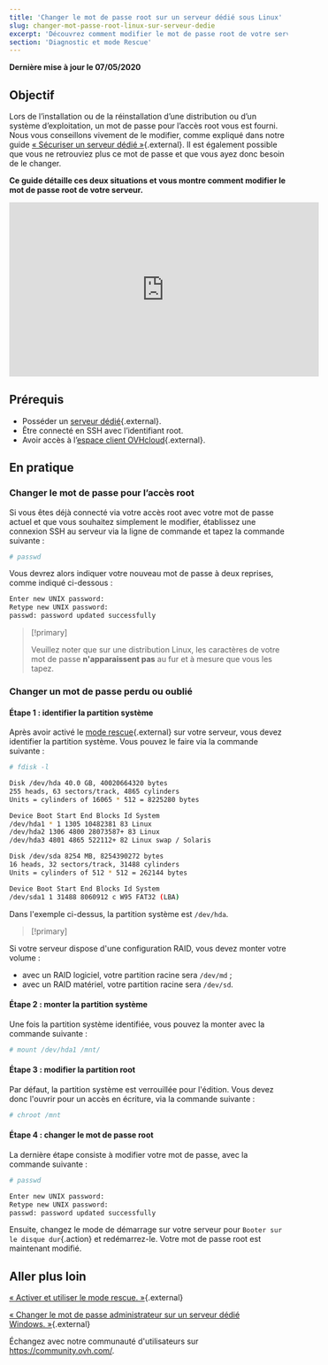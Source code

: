 ```yaml
---
title: 'Changer le mot de passe root sur un serveur dédié sous Linux'
slug: changer-mot-passe-root-linux-sur-serveur-dedie
excerpt: 'Découvrez comment modifier le mot de passe root de votre serveur, pour des raisons de sécurité ou suite à un oubli'
section: 'Diagnostic et mode Rescue'
---
```


**Dernière mise à jour le 07/05/2020**

## Objectif

Lors de l’installation ou de la réinstallation d’une distribution ou d’un système d’exploitation, un mot de passe pour l’accès root vous est fourni. Nous vous conseillons vivement de le modifier, comme expliqué dans notre guide [« Sécuriser un serveur dédié »](../securiser-un-serveur-dedie/){.external}. Il est également possible que vous ne retrouviez plus ce mot de passe et que vous ayez donc besoin de le changer.

**Ce guide détaille ces deux situations et vous montre comment modifier le mot de passe root de votre serveur.**

<iframe width="560" height="315" src="https://www.youtube.com/embed/gi7JqUvcEt0" frameborder="0" allow="accelerometer; autoplay; encrypted-media; gyroscope; picture-in-picture" allowfullscreen></iframe>

## Prérequis

* Posséder un [serveur dédié](https://www.ovh.com/fr/serveurs_dedies/){.external}.
* Être connecté en SSH avec l’identifiant root.
* Avoir accès à l’[espace client OVHcloud](https://www.ovh.com/auth/?action=gotomanager){.external}.

## En pratique

### Changer le mot de passe pour l’accès root

Si vous êtes déjà connecté via votre accès root avec votre mot de passe actuel et que vous souhaitez simplement le modifier, établissez une connexion SSH au serveur via la ligne de commande et tapez la commande suivante :

```sh
# passwd
```
Vous devrez alors indiquer votre nouveau mot de passe à deux reprises, comme indiqué ci-dessous :

```sh
Enter new UNIX password:
Retype new UNIX password:
passwd: password updated successfully
```


> [!primary]
>
> Veuillez noter que sur une distribution Linux, les caractères de votre mot de passe **n'apparaissent pas** au fur et à mesure que vous les tapez.
>

### Changer un mot de passe perdu ou oublié

#### Étape 1 : identifier la partition système

Après avoir activé le [mode rescue](../ovh-rescue/){.external} sur votre serveur, vous devez identifier la partition système. Vous pouvez le faire via la commande suivante :

```sh
# fdisk -l

Disk /dev/hda 40.0 GB, 40020664320 bytes
255 heads, 63 sectors/track, 4865 cylinders
Units = cylinders of 16065 * 512 = 8225280 bytes

Device Boot Start End Blocks Id System
/dev/hda1 * 1 1305 10482381 83 Linux
/dev/hda2 1306 4800 28073587+ 83 Linux
/dev/hda3 4801 4865 522112+ 82 Linux swap / Solaris

Disk /dev/sda 8254 MB, 8254390272 bytes
16 heads, 32 sectors/track, 31488 cylinders
Units = cylinders of 512 * 512 = 262144 bytes

Device Boot Start End Blocks Id System
/dev/sda1 1 31488 8060912 c W95 FAT32 (LBA)
```

Dans l'exemple ci-dessus, la partition système est `/dev/hda`.

> [!primary]
>
Si votre serveur dispose d'une configuration RAID, vous devez monter votre volume :
- avec un RAID logiciel, votre partition racine sera `/dev/md` ;
- avec un RAID matériel, votre partition racine sera `/dev/sd`.

>

#### Étape 2 : monter la partition système

Une fois la partition système identifiée, vous pouvez la monter avec la commande suivante :

```sh
# mount /dev/hda1 /mnt/
```

#### Étape 3 : modifier la partition root

Par défaut, la partition système est verrouillée pour l'édition. Vous devez donc l'ouvrir pour un accès en écriture, via la commande suivante :

```sh
# chroot /mnt
```

#### Étape 4 : changer le mot de passe root

La dernière étape consiste à modifier votre mot de passe, avec la commande suivante :

```sh
# passwd

Enter new UNIX password:
Retype new UNIX password:
passwd: password updated successfully
```

Ensuite, changez le mode de démarrage sur votre serveur pour `Booter sur le disque dur`{.action} et redémarrez-le. Votre mot de passe root est maintenant modifié.



## Aller plus loin

[« Activer et utiliser le mode rescue. »](../ovh-rescue/){.external}

[« Changer le mot de passe administrateur sur un serveur dédié Windows. »](../changer-mot-passe-admin-windows/){.external}

Échangez avec notre communauté d'utilisateurs sur <https://community.ovh.com/>.